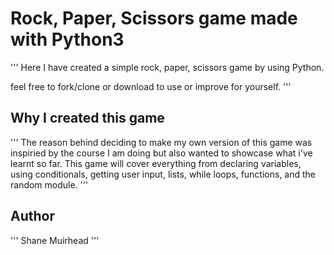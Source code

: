 # Rock, Paper, Scissors game made with Python3
'''
Here I have created a simple rock, paper, scissors game by using Python.

feel free to fork/clone or download to use or improve for yourself.
'''

## Why I created this game
'''
The reason behind deciding to make my own version of this game was inspiried by the course I am doing but also wanted to showcase what i've learnt so far.
This game will cover everything from declaring variables, using conditionals, getting user input, lists, while loops, functions, and the random module. 
'''

## Author
'''
Shane Muirhead 
'''